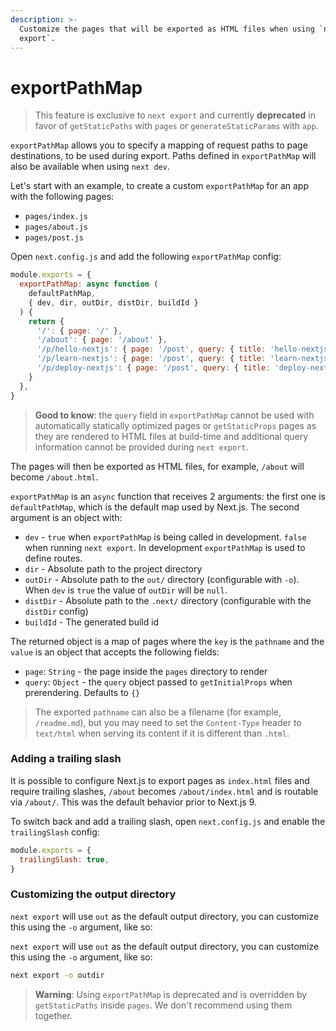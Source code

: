 ```yaml
---
description: >-
  Customize the pages that will be exported as HTML files when using `next
  export`.
---
```


# exportPathMap

> This feature is exclusive to `next export` and currently **deprecated** in favor of `getStaticPaths` with `pages` or `generateStaticParams` with `app`.

`exportPathMap` allows you to specify a mapping of request paths to page destinations, to be used during export. Paths defined in `exportPathMap` will also be available when using `next dev`.

Let's start with an example, to create a custom `exportPathMap` for an app with the following pages:

* `pages/index.js`
* `pages/about.js`
* `pages/post.js`

Open `next.config.js` and add the following `exportPathMap` config:

```js
module.exports = {
  exportPathMap: async function (
    defaultPathMap,
    { dev, dir, outDir, distDir, buildId }
  ) {
    return {
      '/': { page: '/' },
      '/about': { page: '/about' },
      '/p/hello-nextjs': { page: '/post', query: { title: 'hello-nextjs' } },
      '/p/learn-nextjs': { page: '/post', query: { title: 'learn-nextjs' } },
      '/p/deploy-nextjs': { page: '/post', query: { title: 'deploy-nextjs' } },
    }
  },
}
```

> **Good to know**: the `query` field in `exportPathMap` cannot be used with automatically statically optimized pages or `getStaticProps` pages as they are rendered to HTML files at build-time and additional query information cannot be provided during `next export`.

The pages will then be exported as HTML files, for example, `/about` will become `/about.html`.

`exportPathMap` is an `async` function that receives 2 arguments: the first one is `defaultPathMap`, which is the default map used by Next.js. The second argument is an object with:

* `dev` - `true` when `exportPathMap` is being called in development. `false` when running `next export`. In development `exportPathMap` is used to define routes.
* `dir` - Absolute path to the project directory
* `outDir` - Absolute path to the `out/` directory (configurable with `-o`). When `dev` is `true` the value of `outDir` will be `null`.
* `distDir` - Absolute path to the `.next/` directory (configurable with the `distDir` config)
* `buildId` - The generated build id

The returned object is a map of pages where the `key` is the `pathname` and the `value` is an object that accepts the following fields:

* `page`: `String` - the page inside the `pages` directory to render
* `query`: `Object` - the `query` object passed to `getInitialProps` when prerendering. Defaults to `{}`

> The exported `pathname` can also be a filename (for example, `/readme.md`), but you may need to set the `Content-Type` header to `text/html` when serving its content if it is different than `.html`.

### Adding a trailing slash

It is possible to configure Next.js to export pages as `index.html` files and require trailing slashes, `/about` becomes `/about/index.html` and is routable via `/about/`. This was the default behavior prior to Next.js 9.

To switch back and add a trailing slash, open `next.config.js` and enable the `trailingSlash` config:

```js
module.exports = {
  trailingSlash: true,
}
```

### Customizing the output directory

`next export` will use `out` as the default output directory, you can customize this using the `-o` argument, like so:

`next export` will use `out` as the default output directory, you can customize this using the `-o` argument, like so:

```bash
next export -o outdir
```

> **Warning**: Using `exportPathMap` is deprecated and is overridden by `getStaticPaths` inside `pages`. We don't recommend using them together.
